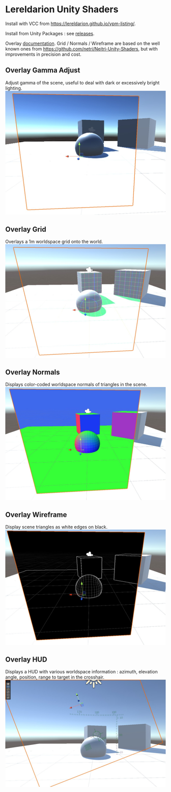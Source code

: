 # Lereldarion Unity Shaders

Install with VCC from https://lereldarion.github.io/vpm-listing/.

Install from Unity Packages : see [releases](https://github.com/lereldarion/unity-shaders/releases).

Overlay [documentation](Packages/lereldarion.unity-shaders/Runtime/Overlays/Readme.md).
Grid / Normals / Wireframe are based on the well known ones from https://github.com/netri/Neitri-Unity-Shaders, but with improvements in precision and cost.

## Overlay Gamma Adjust
Adjust gamma of the scene, useful to deal with dark or excessively bright lighting.
![](.github/overlay_gamma_adjust.jpg)

## Overlay Grid
Overlays a 1m worldspace grid onto the world.
![](.github/overlay_grid.jpg)

## Overlay Normals
Displays color-coded worldspace normals of triangles in the scene.
![](.github/overlay_normals.jpg)

## Overlay Wireframe
Display scene triangles as white edges on black.
![](.github/overlay_wireframe.jpg)

## Overlay HUD
Displays a HUD with various worldspace information : azimuth, elevation angle, position, range to target in the crosshair.
![](.github/overlay_hud.jpg)
